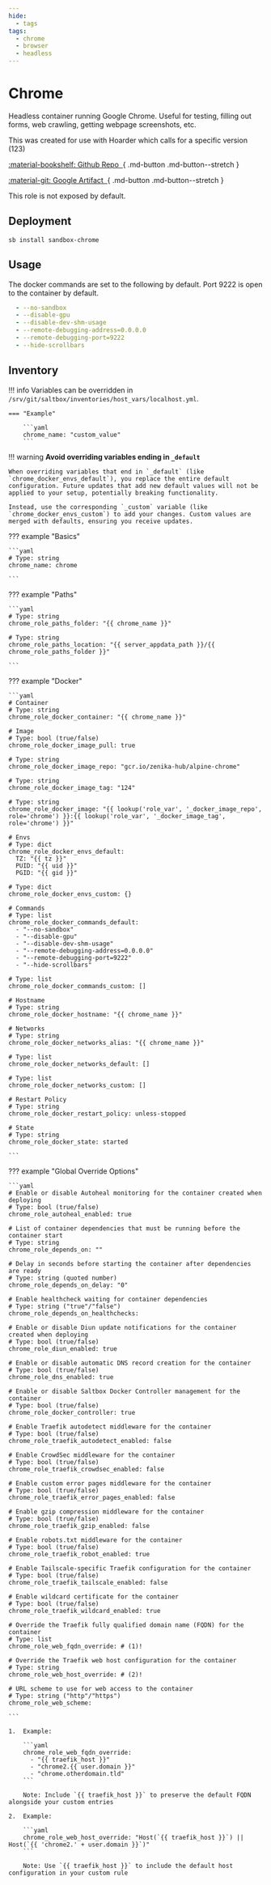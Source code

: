 ```yaml
---
hide:
  - tags
tags:
  - chrome
  - browser
  - headless
---
```


# Chrome

Headless container running Google Chrome. Useful for testing, filling out forms, web crawling, getting webpage screenshots, etc.

This was created for use with Hoarder which calls for a specific version (123)

<div class="grid sb-buttons" markdown data-search-exclude>

[:material-bookshelf: Github Repo&nbsp;&nbsp;](https://github.com/jlandure/alpine-chrome/blob/master/Dockerfile){ .md-button .md-button--stretch }

[:material-git: Google Artifact&nbsp;&nbsp;](https://console.cloud.google.com/artifacts/docker/zenika-hub/us/gcr.io/alpine-chrome/sha256:e38563d4475a3d791e986500a2e4125c9afd13798067138881cf770b1f6f3980){ .md-button .md-button--stretch }

</div>

This role is not exposed by default.

## Deployment

```shell
sb install sandbox-chrome
```

## Usage

The docker commands are set to the following by default. Port 9222 is open to the container by default.

```yaml
  - --no-sandbox
  - --disable-gpu
  - --disable-dev-shm-usage
  - --remote-debugging-address=0.0.0.0
  - --remote-debugging-port=9222
  - --hide-scrollbars
```

## Inventory
<!-- BEGIN SALTBOX MANAGED VARIABLES SECTION -->
<!-- This section is managed by saltbox/test.py - DO NOT EDIT MANUALLY -->
!!! info
    Variables can be overridden in `/srv/git/saltbox/inventories/host_vars/localhost.yml`.


    === "Example"

        ```yaml
        chrome_name: "custom_value"
        ```

!!! warning
    **Avoid overriding variables ending in `_default`**

    When overriding variables that end in `_default` (like `chrome_docker_envs_default`), you replace the entire default configuration. Future updates that add new default values will not be applied to your setup, potentially breaking functionality.

    Instead, use the corresponding `_custom` variable (like `chrome_docker_envs_custom`) to add your changes. Custom values are merged with defaults, ensuring you receive updates.

??? example "Basics"

    ```yaml
    # Type: string
    chrome_name: chrome

    ```

??? example "Paths"

    ```yaml
    # Type: string
    chrome_role_paths_folder: "{{ chrome_name }}"

    # Type: string
    chrome_role_paths_location: "{{ server_appdata_path }}/{{ chrome_role_paths_folder }}"

    ```

??? example "Docker"

    ```yaml
    # Container
    # Type: string
    chrome_role_docker_container: "{{ chrome_name }}"

    # Image
    # Type: bool (true/false)
    chrome_role_docker_image_pull: true

    # Type: string
    chrome_role_docker_image_repo: "gcr.io/zenika-hub/alpine-chrome"

    # Type: string
    chrome_role_docker_image_tag: "124"

    # Type: string
    chrome_role_docker_image: "{{ lookup('role_var', '_docker_image_repo', role='chrome') }}:{{ lookup('role_var', '_docker_image_tag', role='chrome') }}"

    # Envs
    # Type: dict
    chrome_role_docker_envs_default: 
      TZ: "{{ tz }}"
      PUID: "{{ uid }}"
      PGID: "{{ gid }}"

    # Type: dict
    chrome_role_docker_envs_custom: {}

    # Commands
    # Type: list
    chrome_role_docker_commands_default: 
      - "--no-sandbox"
      - "--disable-gpu"
      - "--disable-dev-shm-usage"
      - "--remote-debugging-address=0.0.0.0"
      - "--remote-debugging-port=9222"
      - "--hide-scrollbars"

    # Type: list
    chrome_role_docker_commands_custom: []

    # Hostname
    # Type: string
    chrome_role_docker_hostname: "{{ chrome_name }}"

    # Networks
    # Type: string
    chrome_role_docker_networks_alias: "{{ chrome_name }}"

    # Type: list
    chrome_role_docker_networks_default: []

    # Type: list
    chrome_role_docker_networks_custom: []

    # Restart Policy
    # Type: string
    chrome_role_docker_restart_policy: unless-stopped

    # State
    # Type: string
    chrome_role_docker_state: started

    ```

??? example "Global Override Options"

    ```yaml
    # Enable or disable Autoheal monitoring for the container created when deploying
    # Type: bool (true/false)
    chrome_role_autoheal_enabled: true

    # List of container dependencies that must be running before the container start
    # Type: string
    chrome_role_depends_on: ""

    # Delay in seconds before starting the container after dependencies are ready
    # Type: string (quoted number)
    chrome_role_depends_on_delay: "0"

    # Enable healthcheck waiting for container dependencies
    # Type: string ("true"/"false")
    chrome_role_depends_on_healthchecks:

    # Enable or disable Diun update notifications for the container created when deploying
    # Type: bool (true/false)
    chrome_role_diun_enabled: true

    # Enable or disable automatic DNS record creation for the container
    # Type: bool (true/false)
    chrome_role_dns_enabled: true

    # Enable or disable Saltbox Docker Controller management for the container
    # Type: bool (true/false)
    chrome_role_docker_controller: true

    # Enable Traefik autodetect middleware for the container
    # Type: bool (true/false)
    chrome_role_traefik_autodetect_enabled: false

    # Enable CrowdSec middleware for the container
    # Type: bool (true/false)
    chrome_role_traefik_crowdsec_enabled: false

    # Enable custom error pages middleware for the container
    # Type: bool (true/false)
    chrome_role_traefik_error_pages_enabled: false

    # Enable gzip compression middleware for the container
    # Type: bool (true/false)
    chrome_role_traefik_gzip_enabled: false

    # Enable robots.txt middleware for the container
    # Type: bool (true/false)
    chrome_role_traefik_robot_enabled: true

    # Enable Tailscale-specific Traefik configuration for the container
    # Type: bool (true/false)
    chrome_role_traefik_tailscale_enabled: false

    # Enable wildcard certificate for the container
    # Type: bool (true/false)
    chrome_role_traefik_wildcard_enabled: true

    # Override the Traefik fully qualified domain name (FQDN) for the container
    # Type: list
    chrome_role_web_fqdn_override: # (1)!

    # Override the Traefik web host configuration for the container
    # Type: string
    chrome_role_web_host_override: # (2)!

    # URL scheme to use for web access to the container
    # Type: string ("http"/"https")
    chrome_role_web_scheme:

    ```

    1.  Example:

        ```yaml
        chrome_role_web_fqdn_override:
          - "{{ traefik_host }}"
          - "chrome2.{{ user.domain }}"
          - "chrome.otherdomain.tld"
        ```

        Note: Include `{{ traefik_host }}` to preserve the default FQDN alongside your custom entries

    2.  Example:

        ```yaml
        chrome_role_web_host_override: "Host(`{{ traefik_host }}`) || Host(`{{ 'chrome2.' + user.domain }}`)"
        ```

        Note: Use `{{ traefik_host }}` to include the default host configuration in your custom rule

<!-- END SALTBOX MANAGED VARIABLES SECTION -->
